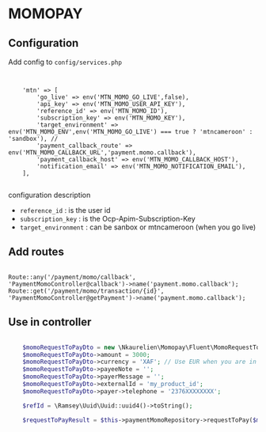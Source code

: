 

# MOMOPAY



## Configuration

Add config to `config/services.php`

```text


    'mtn' => [
        'go_live' => env('MTN_MOMO_GO_LIVE',false),
        'api_key' => env('MTN_MOMO_USER_API_KEY'),
        'reference_id' => env('MTN_MOMO_ID'),
        'subscription_key' => env('MTN_MOMO_KEY'),
        'target_environment' => env('MTN_MOMO_ENV',env('MTN_MOMO_GO_LIVE') === true ? 'mtncameroon' : 'sandbox'), //
        'payment_callback_route' => env('MTN_MOMO_CALLBACK_URL','payment.momo.callback'),
        'payment_callback_host' => env('MTN_MOMO_CALLBACK_HOST'),
        'notification_email' => env('MTN_MOMO_NOTIFICATION_EMAIL'),
    ],


```

configuration description

- `reference_id` : is the user id 
- `subscription_key` : is the Ocp-Apim-Subscription-Key
- `target_environment` : can be sanbox or mtncameroon (when you go live)



## Add routes


```text

Route::any('/payment/momo/callback', 'PaymentMomoController@callback')->name('payment.momo.callback');
Route::get('/payment/momo/transaction/{id}', 'PaymentMomoController@getPayment')->name('payment.momo.callback');

```

## Use in controller

```php

    $momoRequestToPayDto = new \Nkaurelien\Momopay\Fluent\MomoRequestToPayDto;
    $momoRequestToPayDto->amount = 3000;
    $momoRequestToPayDto->currency = 'XAF'; // Use EUR when you are in sandbox mode
    $momoRequestToPayDto->payeeNote = '';
    $momoRequestToPayDto->payerMessage = '';
    $momoRequestToPayDto->externalId = 'my_product_id';
    $momoRequestToPayDto->payer->telephone = '2376XXXXXXXX';

    $refId = \Ramsey\Uuid\Uuid::uuid4()->toString();

    $requestToPayResult = $this->paymentMomoRepository->requestToPay($momoRequestToPayDto, $refId);
```
